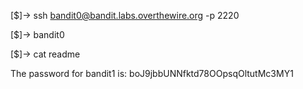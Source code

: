 [$]-> ssh bandit0@bandit.labs.overthewire.org -p 2220

[$]-> bandit0

[$]-> cat readme


The password for bandit1 is: boJ9jbbUNNfktd78OOpsqOltutMc3MY1
